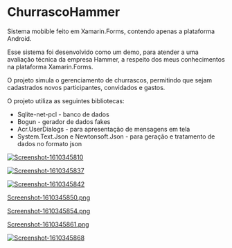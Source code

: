 # ChurrascoHammer

Sistema mobible feito em Xamarin.Forms, contendo apenas a plataforma Android. 

Esse sistema foi desenvolvido como um demo, para atender a uma avaliação técnica da empresa Hammer, a respeito dos meus conhecimentos na plataforma Xamarin.Forms.

O projeto simula o gerenciamento de churrascos, permitindo que sejam cadastrados novos participantes, convidados e gastos.

O projeto utiliza as seguintes bibliotecas:

- Sqlite-net-pcl - banco de dados
- Bogun - gerador de dados fakes
- Acr.UserDialogs - para apresentação de mensagens em tela
- System.Text.Json e Newtonsoft.Json - para geração e tratamento de dados no formato json

<a href='https://postimg.cc/vgx8Wq3H' target='_blank'><img src='https://i.postimg.cc/vgx8Wq3H/Screenshot-1610345810.png' border='0' alt='Screenshot-1610345810'/></a>

<a href='https://postimg.cc/jnhpNy0S' target='_blank'><img src='https://i.postimg.cc/jnhpNy0S/Screenshot-1610345837.png' border='0' alt='Screenshot-1610345837'/></a>

<a href='https://postimg.cc/RNSFYR0G' target='_blank'><img src='https://i.postimg.cc/RNSFYR0G/Screenshot-1610345842.png' border='0' alt='Screenshot-1610345842'/></a>

[Screenshot-1610345850.png](https://postimg.cc/TKhPd3gD)

[Screenshot-1610345854.png](https://postimg.cc/phMVJQ7f)

[Screenshot-1610345861.png](https://postimg.cc/nsBprjzC)

<a href='https://postimg.cc/pprv81rN' target='_blank'><img src='https://i.postimg.cc/pprv81rN/Screenshot-1610345868.png' border='0' alt='Screenshot-1610345868'/></a>
